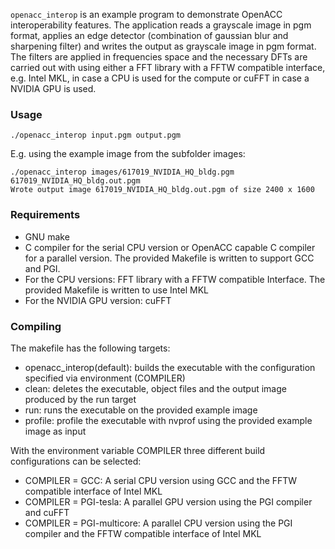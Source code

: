 `openacc_interop` is an example program to demonstrate OpenACC interoperability
features. The application reads a grayscale image in pgm format, applies an
edge detector (combination of gaussian blur and sharpening filter) and writes
the output as grayscale image in pgm format. The filters are applied in
frequencies space and the necessary DFTs are carried out with using either a
FFT library with a FFTW compatible interface, e.g. Intel MKL, in case a CPU is
used for the compute or cuFFT in case a NVIDIA GPU is used.

### Usage
```
./openacc_interop input.pgm output.pgm 
```
E.g. using the example image from the subfolder images:
```
./openacc_interop images/617019_NVIDIA_HQ_bldg.pgm 617019_NVIDIA_HQ_bldg.out.pgm
Wrote output image 617019_NVIDIA_HQ_bldg.out.pgm of size 2400 x 1600
```

### Requirements
* GNU make
* C compiler for the serial CPU version or OpenACC capable C compiler for a
  parallel version. The provided Makefile is written to support GCC and PGI.
* For the CPU versions: FFT library with a FFTW compatible Interface. The
  provided Makefile is written to use Intel MKL
* For the NVIDIA GPU version: cuFFT 

### Compiling
The makefile has the following targets:
* openacc_interop(default): builds the executable with the configuration
                            specified via environment (COMPILER)
* clean:                    deletes the executable, object files and the output
                            image produced by the run target
* run:                      runs the executable on the provided example image
* profile:                  profile the executable with nvprof using the
                            provided example image as input

With the environment variable COMPILER three different build configurations can
be selected:

* COMPILER = GCC:           A serial CPU version using GCC and the FFTW
                            compatible interface of Intel MKL
* COMPILER = PGI-tesla:     A parallel GPU version using the PGI compiler and
                            cuFFT
* COMPILER = PGI-multicore: A parallel CPU version using the PGI compiler and
                            the FFTW compatible interface of Intel MKL
